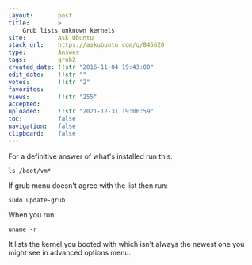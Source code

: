 ```yaml
---
layout:       post
title:        >
    Grub lists unknown kernels
site:         Ask Ubuntu
stack_url:    https://askubuntu.com/q/845620
type:         Answer
tags:         grub2
created_date: !!str "2016-11-04 19:43:00"
edit_date:    !!str ""
votes:        !!str "2"
favorites:    
views:        !!str "255"
accepted:     
uploaded:     !!str "2021-12-31 19:06:59"
toc:          false
navigation:   false
clipboard:    false
---
```


For a definitive answer of what's installed run this:

``` 
ls /boot/vm*

```

If grub menu doesn't agree with the list then run:

``` 
sudo update-grub

```

When you run:

``` 
uname -r

```

It lists the kernel you booted with which isn't always the newest one you might see in advanced options menu.
